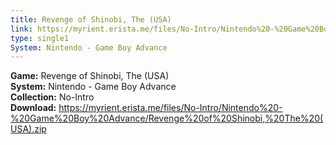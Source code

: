 ```yaml
---
title: Revenge of Shinobi, The (USA)
link: https://myrient.erista.me/files/No-Intro/Nintendo%20-%20Game%20Boy%20Advance/Revenge%20of%20Shinobi,%20The%20(USA).zip
type: single1
System: Nintendo - Game Boy Advance
---
```

<b>Game:</b> Revenge of Shinobi, The (USA)<br>
<b>System:</b> Nintendo - Game Boy Advance<br>
<b>Collection:</b> No-Intro<br>
<b>Download:</b> https://myrient.erista.me/files/No-Intro/Nintendo%20-%20Game%20Boy%20Advance/Revenge%20of%20Shinobi,%20The%20(USA).zip